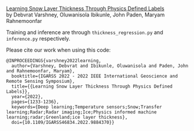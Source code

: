 [Learning Snow Layer Thickness Through Physics Defined Labels](https://ieeexplore.ieee.org/document/9884370) <br/>
by Debvrat Varshney, Oluwanisola Ibikunle, John Paden, Maryam Rahnemoonfar

Training and inference are through ```thickness_regression.py``` and ```inference.py``` respectively.

Please cite our work when using this code:
```
@INPROCEEDINGS{varshney2022learning,
  author={Varshney, Debvrat and Ibikunle, Oluwanisola and Paden, John and Rahnemoonfar, Maryam},
  booktitle={IGARSS 2022 - 2022 IEEE International Geoscience and Remote Sensing Symposium}, 
  title={{Learning Snow Layer Thickness Through Physics Defined Labels}}, 
  year={2022},
  pages={1233-1236},
  keywords={Deep learning;Temperature sensors;Snow;Transfer learning;Radar;Radar imaging;Ice;Physics informed machine learning;radar;Greenland;ice layer thickness},
  doi={10.1109/IGARSS46834.2022.9884370}}
```
